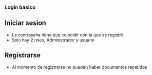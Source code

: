 ### Login basico
## Iniciar sesion
- La contraseña tiene que coincidir con la que se registró
- Solo hay 2 roles, Administrador y usuario

## Registrarse
- Al momento de registrarse no pueden haber documentos repetidos


